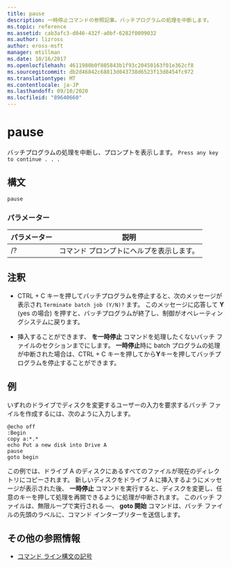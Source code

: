 ```yaml
---
title: pause
description: 一時停止コマンドの参照記事。バッチプログラムの処理を中断します。
ms.topic: reference
ms.assetid: cab3afc3-d046-432f-a0bf-6282f0099032
ms.author: lizross
author: eross-msft
manager: mtillman
ms.date: 10/16/2017
ms.openlocfilehash: 4611980b0f805843b1f93c20450163f01e362cf8
ms.sourcegitcommit: db2d46842c68813d043738d6523f13d8454fc972
ms.translationtype: MT
ms.contentlocale: ja-JP
ms.lasthandoff: 09/10/2020
ms.locfileid: "89640660"
---
```

# <a name="pause"></a>pause

バッチプログラムの処理を中断し、プロンプトを表示します。 `Press any key to continue . . .`

## <a name="syntax"></a>構文

```
pause
```

### <a name="parameters"></a>パラメーター

| パラメーター | 説明 |
|--|--|
| /? | コマンド プロンプトにヘルプを表示します。 |

## <a name="remarks"></a>注釈

- CTRL + C キーを押してバッチプログラムを停止すると、次のメッセージが表示され `Terminate batch job (Y/N)?` ます。 このメッセージに応答して **Y** (yes の場合) を押すと、バッチプログラムが終了し、制御がオペレーティングシステムに戻ります。

- 挿入することができます、 **を一時停止** コマンドを処理したくないバッチ ファイルのセクションまでにします。 **一時停止**時に batch プログラムの処理が中断された場合は、CTRL + C キーを押してから**Y**キーを押してバッチプログラムを停止することができます。

## <a name="examples"></a>例

いずれのドライブでディスクを変更するユーザーの入力を要求するバッチ ファイルを作成するには、次のように入力します。

```
@echo off
:Begin
copy a:*.*
echo Put a new disk into Drive A
pause
goto begin
```

この例では、ドライブ A のディスクにあるすべてのファイルが現在のディレクトリにコピーされます。 新しいディスクをドライブ A に挿入するようにメッセージが表示された後、 **一時停止** コマンドを実行すると、ディスクを変更し、任意のキーを押して処理を再開できるように処理が中断されます。 このバッチ ファイルは、無限ループで実行される —、 **goto 開始** コマンドは、バッチ ファイルの先頭のラベルに、コマンド インタープリターを送信します。

## <a name="additional-references"></a>その他の参照情報

- [コマンド ライン構文の記号](command-line-syntax-key.md)